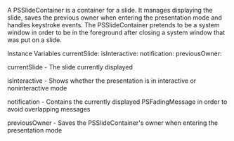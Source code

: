 A PSSlideContainer is a container for a slide.
It manages displaying the slide, saves the previous owner when entering the presentation mode and handles keystroke events.
The PSSlideContainer pretends to be a system window in order to be in the foreground after closing a system window that was put on a slide.

Instance Variables
	currentSlide:		<PSSlide>
	isInteractive:		<Boolean>
	notification:		<PSFadingMessage>
	previousOwner:		<Morph>

currentSlide
	- The slide currently displayed

isInteractive
	- Shows whether the presentation is in interactive or noninteractive mode

notification
	- Contains the currently displayed PSFadingMessage in order to avoid overlapping messages

previousOwner
	- Saves the PSSlideContainer's owner when entering the presentation mode
